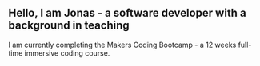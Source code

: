 ## Hello, I am Jonas - a software developer with a background in teaching

I am currently completing the Makers Coding Bootcamp - a 12 weeks full-time immersive coding course.
